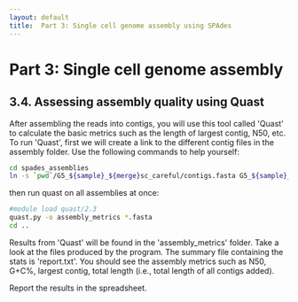 ```yaml
---
layout: default
title:  Part 3: Single cell genome assembly using SPAdes
---
```


# Part 3: Single cell genome assembly

## 3.4. Assessing assembly quality using Quast


After assembling the reads into contigs, you will use this tool called 'Quast' to calculate the basic metrics such as the length of largest contig, N50, etc.  
To run 'Quast', first we will create a link to the different contig files in the assembly folder. 
Use the following commands to help yourself:  

```sh
cd spades_assemblies
ln -s `pwd`/G5_${sample}_${merge}sc_careful/contigs.fasta G5_${sample}_${merge}sc_careful.fasta
```

then run quast on all assemblies at once:

```sh
#module load quast/2.3
quast.py -o assembly_metrics *.fasta
cd ..
```

Results from 'Quast' will be found in the 'assembly_metrics' folder. Take a look at the files produced by the program. 
The summary file containing the stats is 'report.txt'. You should see the assembly metrics such as N50, G+C%, largest contig, total length (i.e., total length of all contigs added).  

Report the results in the spreadsheet.